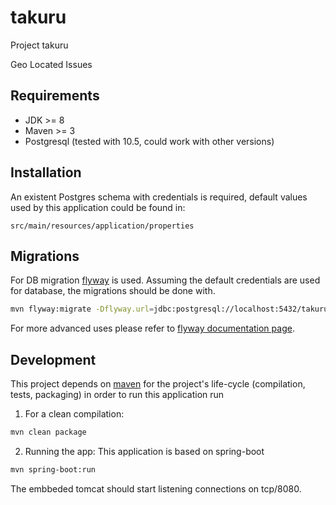 # takuru

Project takuru

Geo Located Issues

## Requirements

- JDK >= 8
- Maven >= 3
- Postgresql (tested with 10.5, could work with other versions)

## Installation

An existent Postgres schema with credentials is required, default values used by this application could be found in:

```properties
src/main/resources/application/properties
```

## Migrations

For DB migration [flyway](https://flywaydb.org/) is used. Assuming the default credentials are used for database, the migrations should be done with.

```bash
mvn flyway:migrate -Dflyway.url=jdbc:postgresql://localhost:5432/takuru -Dflyway.user=takuru -Dflyway.password=takuru
```

For more advanced uses please refer to [flyway documentation page](https://flywaydb.org/documentation/).

## Development

This project depends on [maven](https://maven.apache.org/) for the project's life-cycle (compilation, tests, packaging) in order to run this application run

1. For a clean compilation:

```bash
mvn clean package
```

2. Running the app: This application is based on spring-boot

```bash
mvn spring-boot:run
```

The embbeded tomcat should start listening connections on tcp/8080.
